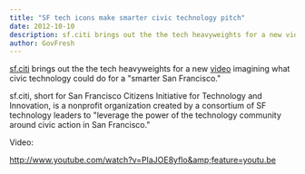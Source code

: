 ```yaml
---
title: "SF tech icons make smarter civic technology pitch"
date: 2012-10-10
description: sf.citi brings out the the tech heavyweights for a new video imagining what civic technology could do for a "smarter San Francisco."
author: GovFresh
---
```


<a href="http://www.sfciti.com/">sf.citi</a> brings out the the tech heavyweights for a new <a href="http://www.youtube.com/watch?v=PlaJOE8yflo&amp;feature=youtu.be">video</a> imagining what civic technology could do for a "smarter San Francisco."

sf.citi, short for San Francisco Citizens Initiative for Technology and Innovation, is a nonprofit organization created by a consortium of SF technology leaders to "leverage the power of the technology community around civic action in San Francisco."

Video:

http://www.youtube.com/watch?v=PlaJOE8yflo&amp;feature=youtu.be
